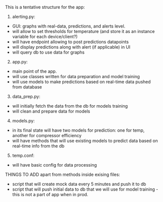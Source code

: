 This is a tentative structure for the app:
1. alerting.py:
 - GUI: graphs with real-data, predictions, and alerts level.
 - will allow to set thresholds for temperature (and store it as an instance variable for each device/client?)
 - will have endpoint allowing to post predictions datapoints
 - will display predictions along with alert (if applicable) in UI
 - will query db to use data for graphs 

2. app.py:
- main point of the app. 
- will use classes written for data preparation and model training
- will use models to make predictions based on real-time data pushed from database

3. data_prep.py:
- will initially fetch the data from the db for models training
- will clean and prepare data for models

4. models.py:
- in its final state will have two models for prediction: one for temp, another for compressor efficiency
- will have methods that will use existing models to predict data based on real-time info from the db

5. temp.conf: 
- will have basic config for data processing

THINGS TO ADD apart from methods inside exising files:
- script that will create mock data every 5 minutes and push it to db
- script that will push initial data to db that we will use for model training  - this is not a part of app when in prod.